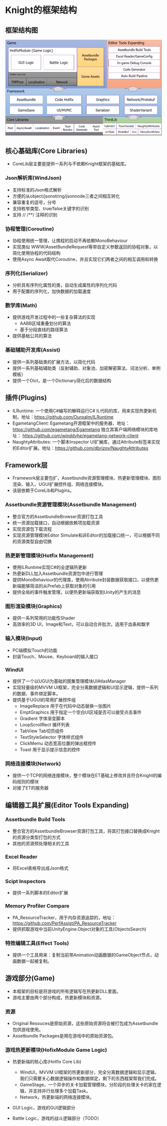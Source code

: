 # Knight的框架结构

## 框架结构图
![knight的框架结构](https://github.com/winddyhe/knight/blob/master/Doc/res/images/knight_framework.png)

## 核心基础库(Core Libraries)
* CoreLib层主要是提供一系列与不依赖Knight框架的基础库。

### Json解析库(WindJson)
* 支持标准的Json格式解析
* 方便的从object/jsonstring/jsonnode三者之间相互转化
* 兼容重复的逗号，分号
* 支持枚举类型、true/false关键字的识别
* 支持 // /**/ 注释的识别

### 协程管理(Coroutine)
* 协程使用统一管理，让携程的启动不再依赖MonoBehaviour
* 实现类似 WWW/AssetBundleRequest等带自定义参数返回的协程对象，以简化使用协程的代码结构
* 使用Async Await取代Coroutine，并且实现它们两者之间的相互调用和转换

### 序列化(Serializer)
* 分析具有序列化属性的类，自动生成属性的序列化代码
* 用于配置的序列化，加快数据的加载速度

### 数学库(Math)
* 提供游戏开发过程中的一些复杂算法的实现
	* AABB区域重叠划分的算法
	* 基于分段直线的路径算法
* 提供基础公共的算法

### 基础辅助开发库(Assist)
* 提供一系列基础类的扩展方法，以简化代码
* 提供一系列基础辅助类（反射辅助、对象池、加密解密算法、词法分析、单例模板）
* 提供一个Dict，是一个Dictionary简化后的数据结构

## 插件(Plugins)
* ILRuntime: 一个使用C#编写的解释运行C# IL代码的库，用来实现热更新机制，地址：https://github.com/Ourpalm/ILRuntime
* EgametangClient: Egametang开源框架中的服务器，地址： https://github.com/egametang/Egametang  独立其客户端网络模块的库地址： https://github.com/winddyhe/egametang-network-client
* NaughtyAttributes: 一个脚本Inspector UI扩展库，通过Attribute标签来实现的Editor扩展。地址：https://github.com/dbrizov/NaughtyAttributes

## Framework层
* Framework层主要包扩，Assetbundle资源管理模块、热更新管理模块、图形渲染、输入、UGUI扩展控件组、网络连接模块。
* 该层依赖于CoreLib和Plugins。

### Assetbundle资源管理模块(Assetbundle Management)
* 整合官方的AssetbundleBrowser资源打包工具
* 统一资源加载接口，自动根据依赖项加载资源
* 实现资源包下载流程
* 实现资源管理模块Editor Simulate和非Editor的加载接口统一，可以根据不同的资源类型自由切换

### 热更新管理模块(Hotfix Management)
* 使用ILRuntime实现C#的全逻辑热更新
* 热更新DLL加入Assetbundle资源包中进行管理
* 提供MonoBehaviour的代理类，使用Atrribute封装数据获取接口，以便热更新端能够简洁的从Prefab上获取对象的引用
* 提供全局的事件触发管理，以便热更新端获取到Unity的产生的消息

### 图形渲染模块(Graphics)
* 提供一系列常用的功能性Shader
* 高效率的3D UI，Image和Text，可以自动合并批次，适用于血条和飘字

### 输入模块(Input)
* PC端模拟Touch的功能
* 封装Touch、Mouse、Keyboard的输入接口

### WindUI
* 提供了一个以UGUI为基础的图集管理模块UIAtlasManager
* 实现轻量级的MVVM UI框架，完全分离数据逻辑和UI显示逻辑，提供一系列的数据、事件绑定脚本。
* 提供基于UGUI的常用扩展控件组
	* ImageReplace  用于在代码中动态替换一张图片
	* EmptGraphics  用于指定一个空白UI区域是否可以接受点击事件
	* Gradient  字体渐变脚本
	* LoopScrollRect  循环列表
	* TabView  Tab切页组件
	* TextStyleSelector  字体样式组件
	* ClickMemu  动态宽高位置的弹出框控件
	* Toast  用于显示提示信息的控件

### 网络连接模块(Network)
* 提供一个TCP的网络连接模块，整个模块在ET基础上修改并且符合Knight的编码规则的模块
* 对接了ET的服务器

## 编辑器工具扩展(Editor Tools Expanding)
### Assetbundle Build Tools
* 整合官方的AssetbundleBrowser资源打包工具，将其打包接口替换成Knight的资源分类型打包的方式
* 其他的资源预处理相关的工具

### Excel Reader
* 将Excel表格导出成Json格式

### Scipt Inspectors
* 提供一系列脚本的Editor扩展

### Memory Profiler Compare
* PA_ResourceTracker，用于内存资源追踪的，地址：https://github.com/PerfAssist/PA_ResourceTracker
* 提供抓取游戏中当前UnityEngine.Object对象的工具(ObjectsSearch)

### 特效编辑工具(Effect Tools)
* 提供一个工具用来：复制当前带Animation动画数据的GameObject节点，动画数据一起被复制。

## 游戏部分(Game)
* 本框架的目标是将游戏的所有逻辑写在热更新DLL里面。
* 游戏主要由两个部分构成，热更新模块和资源。

### 资源
* Original Resouces是原始资源，这些原始资源将会被打包成为Assetbundle包供游戏使用。
* Assetbundle Packages是用在游戏中的原始资源包。

### 游戏热更新模块(HofixModule Game Logic)
* 热更新端的核心库(Hotfix Core Lib)
	* WindUI，MVVM UI框架的热更新部分，完全分离数据逻辑和显示逻辑，我们只需要关心数据逻辑操作和数据绑定，剩下的东西框架帮我们完成。
	* GameStage，一个异步的关卡加载管理模块，分阶段的处理关卡的家在逻辑，并支持并行处理多个加载Task。
	* Network，热更新端的网络连接模块。

* GUI Logic，游戏的GUI逻辑部分

* Battle Logic，游戏的战斗逻辑部分（TODO）
